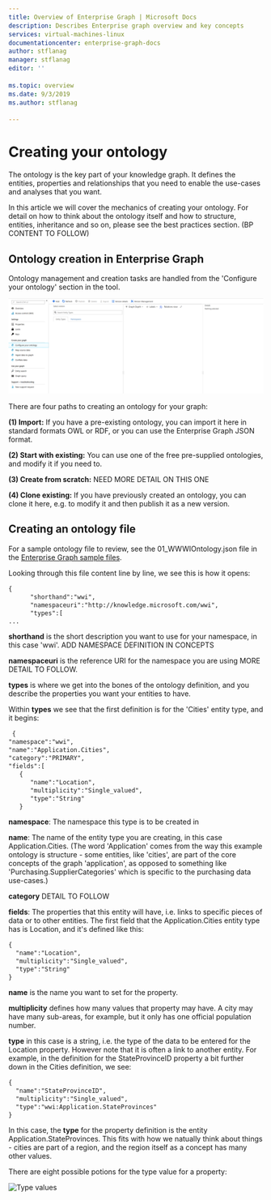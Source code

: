 ```yaml
---
title: Overview of Enterprise Graph | Microsoft Docs
description: Describes Enterprise graph overview and key concepts
services: virtual-machines-linux
documentationcenter: enterprise-graph-docs
author: stflanag
manager: stflanag
editor: ''

ms.topic: overview
ms.date: 9/3/2019
ms.author: stflanag

---
```


# Creating your ontology

The ontology is the key part of your knowledge graph. It defines the entities, properties and relationships that you need to enable the use-cases and analyses that you want. 

In this article we will cover the mechanics of creating your ontology. For detail on how to think about the ontology itself and how to structure, entities, inheritance and so on, please see the best practices section. (BP CONTENT TO FOLLOW)

## Ontology creation in Enterprise Graph

Ontology management and creation tasks are handled from the 'Configure your ontology' section in the tool. 

![Ontology management](media/creating-your-ontology/1_ontology_config.png)

There are four paths to creating an ontology for your graph:

**(1) Import:** If you have a pre-existing ontology, you can import it here in standard formats OWL or RDF, or you can use the Enterprise Graph JSON format.

**(2) Start with existing:** You can use one of the free pre-supplied ontologies, and modify it if you need to.

**(3) Create from scratch:** NEED MORE DETAIL ON THIS ONE

**(4) Clone existing:** If you have previously created an ontology, you can clone it here, e.g. to modify it and then publish it as a new version.

## Creating an ontology file

For a sample ontology file to review, see the 01_WWWIOntology.json file in the <a href="https://ekgdemosamples.blob.core.windows.net/ekgdemosamples01/EGDemo_WWI_Files.zip">Enterprise Graph sample files</a>.

Looking through this file content line by line, we see this is how it opens:

```
{  
      "shorthand":"wwi",
      "namespaceuri":"http://knowledge.microsoft.com/wwi",
      "types":[
...
```


**shorthand** is the short description you want to use for your namespace, in this case 'wwi'. ADD NAMESPACE DEFINITION IN CONCEPTS

**namespaceuri** is the reference URI for the namespace you are using MORE DETAIL TO FOLLOW.

**types** is where we get into the bones of the ontology definition, and you describe the properties you want your entities to have.

Within **types** we see that the first definition is for the 'Cities' entity type, and it begins:

```
 {  
"namespace":"wwi",
"name":"Application.Cities",
"category":"PRIMARY",
"fields":[  
   {  
      "name":"Location",
      "multiplicity":"Single_valued",
      "type":"String"
   }
```

**namespace**: The namespace this type is to be created in

**name**: The name of the entity type you are creating, in this case Application.Cities. (The word 'Application' comes from the way this example ontology is structure - some entities, like 'cities', are part of the core concepts of the graph 'application', as opposed to something like 'Purchasing.SupplierCategories' which is specific to the purchasing data use-cases.)

**category** DETAIL TO FOLLOW

**fields**: The properties that this entity will have, i.e. links to specific pieces of data or to other entities. The first field that the Application.Cities entity type has is Location, and it's defined like this:

```
{  
  "name":"Location",
  "multiplicity":"Single_valued",
  "type":"String"
}
```

**name** is the name you want to set for the property.

**multiplicity** defines how many values that property may have. A city may have many sub-areas, for example, but it only has one official population number.

**type** in this case is a string, i.e. the type of the data to be entered for the Location property. However note that it is often a link to another entity. For example, in the definition for the StateProvinceID property a bit further down in the Cities definition, we see:

```
{  
  "name":"StateProvinceID",
  "multiplicity":"Single_valued",
  "type":"wwi:Application.StateProvinces"
}
```

In this case, the **type** for the property definition is the entity Application.StateProvinces. This fits with how we natually think about things - cities are part of a region, and the region itself as a concept has many other values.

There are eight possible potions for the type value for a property:

![Type values](media/creating-your-ontology/types_values.png)


